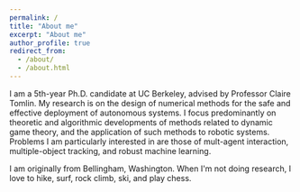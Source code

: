 ```yaml
---
permalink: /
title: "About me"
excerpt: "About me"
author_profile: true
redirect_from: 
  - /about/
  - /about.html
---
```


I am a 5th-year Ph.D. candidate at UC Berkeley, advised by Professor Claire Tomlin. My research is on the design of numerical methods for the safe and effective deployment of autonomous systems. I focus predominantly on theoretic and algorithmic developments of methods related to dynamic game theory, and the application of such methods to robotic systems. Problems I am particularly interested in are those of mult-agent interaction, multiple-object tracking, and robust machine learning. 

I am originally from Bellingham, Washington. When I'm not doing research, I love to hike, surf, rock climb, ski, and play chess. 



